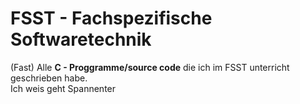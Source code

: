 # FSST - Fachspezifische Softwaretechnik
(Fast) Alle **C - Proggramme/source code** die ich im FSST unterricht geschrieben habe. <br>
Ich weis geht Spannenter
